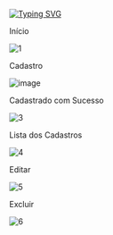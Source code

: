 [![Typing SVG](https://readme-typing-svg.herokuapp.com/?color=FF00CC&size=35&center=true&vCenter=true&width=1000&lines=Projeto+realizado+em+laravel;Cadastro+de+Usuários)](https://git.io/typing-svg)

Início

![1](https://github.com/user-attachments/assets/31923cd1-807d-4bcb-b338-a03fdc86f94c)

Cadastro 

![image](https://github.com/user-attachments/assets/85ae2b55-d85c-4f0b-a76f-9ce07e1a3518)

Cadastrado com Sucesso

![3](https://github.com/user-attachments/assets/c46321c2-0395-4150-8a0c-4dbee5a54555)

Lista dos Cadastros 

![4](https://github.com/user-attachments/assets/c84b0ab0-fbd7-460e-92a7-f1ff4e156cbd)

Editar

![5](https://github.com/user-attachments/assets/dcc89d83-4a5b-4211-b420-bed2135eb61e)

Excluir

![6](https://github.com/user-attachments/assets/04497b26-0e78-4f6b-9b81-d6dc5957a1ad)
